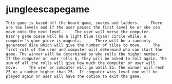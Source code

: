 # jungleescapegame
    This game is based off the board game, snakes and ladders.     There are two levels and if the user passes the first level he or she can move onto the next level.     The user will verse the computer.     User's game piece will be a light blue (cyan) circle while, a computer's game piece is magenta.      There will be a randomly generated dice which will give the number of tiles to move.     The first roll of the user and computer will determind who can start the game. The winner will be determined by who rolls the higher number.     If the computer or user rolls 6, they will be asked to roll again. The sum of all the rolls will give how much the computer or user will move.     The user or computer will go until 25. The winner will rech 25 or a number higher than 25.  If computer wins level one will be played again or user will have the option to exit the game.

